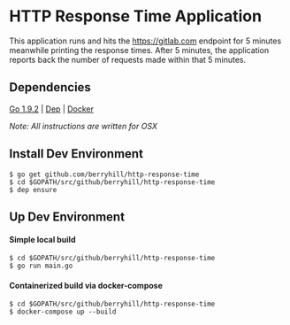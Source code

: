 # HTTP Response Time Application

This application runs and hits the https://gitlab.com endpoint for 5 minutes
meanwhile printing the response times. After 5 minutes, the application 
reports back the number of requests made within that 5 minutes.

## Dependencies

[Go 1.9.2](https://golang.org/doc/install) |
[Dep](https://github.com/golang/dep#dep) |
[Docker](https://docs.docker.com/engine/installation/)

*Note: All instructions are written for OSX*

## Install Dev Environment

```
$ go get github.com/berryhill/http-response-time
$ cd $GOPATH/src/github/berryhill/http-response-time
$ dep ensure
```

## Up Dev Environment

#### Simple local build

```
$ cd $GOPATH/src/github/berryhill/http-response-time
$ go run main.go
```

#### Containerized build via docker-compose

```
$ cd $GOPATH/src/github/berryhill/http-response-time
$ docker-compose up --build
```
